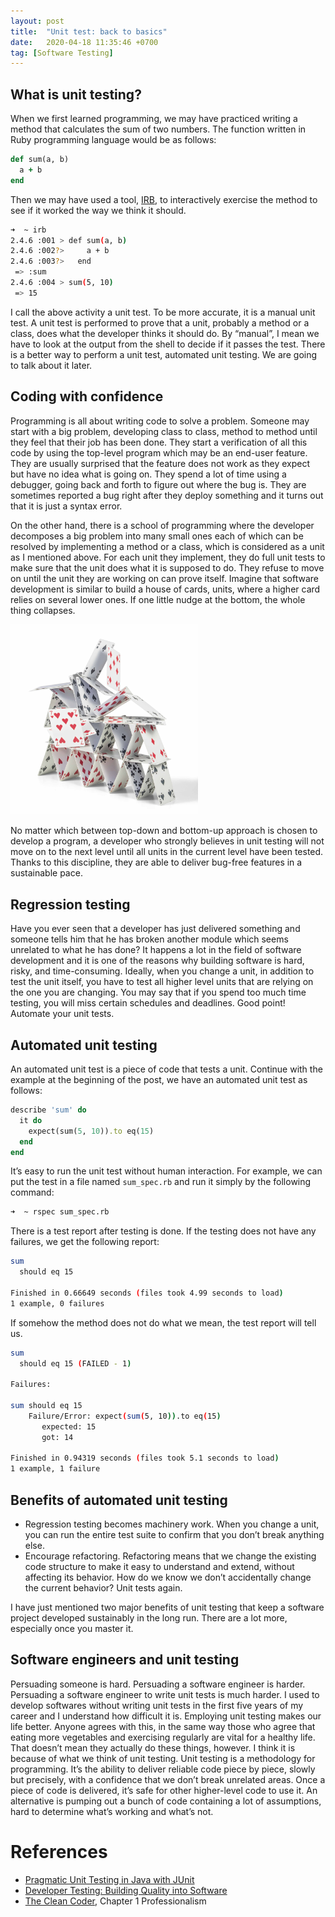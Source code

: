 ```yaml
---
layout: post
title:  "Unit test: back to basics"
date:   2020-04-18 11:35:46 +0700
tag: [Software Testing]
---
```

## What is unit testing?
When we first learned programming, we may have practiced writing a method that calculates the sum of two numbers. The function written in Ruby programming language would be as follows:

```ruby
def sum(a, b)
  a + b
end
```

Then we may have used a tool, [IRB](https://github.com/ruby/irb), to interactively exercise the method to see if it worked the way we think it should.

```bash
➜  ~ irb
2.4.6 :001 > def sum(a, b)
2.4.6 :002?>     a + b
2.4.6 :003?>   end
 => :sum
2.4.6 :004 > sum(5, 10)
 => 15
```

I call the above activity a unit test. To be more accurate, it is a manual unit test. A unit test is performed to prove that a unit, probably a method or a class, does what the developer thinks it should do. By “manual”, I mean we have to look at the output from the shell to decide if it passes the test. There is a better way to perform a unit test, automated unit testing. We are going to talk about it later.

## Coding with confidence
Programming is all about writing code to solve a problem. Someone may start with a big problem, developing class to class, method to method until they feel that their job has been done. They start a verification of all this code by using the top-level program which may be an end-user feature. They are usually surprised that the feature does not work as they expect but have no idea what is going on. They spend a lot of time using a debugger, going back and forth to figure out where the bug is. They are sometimes reported a bug right after they deploy something and it turns out that it is just a syntax error.

On the other hand, there is a school of programming where the developer decomposes a big problem into many small ones each of which can be resolved by implementing a method or a class, which is considered as a unit as I mentioned above. For each unit they implement, they do full unit tests to make sure that the unit does what it is supposed to do. They refuse to move on until the unit they are working on can prove itself. Imagine that software development is similar to build a house of cards, units, where a higher card relies on several lower ones. If one little nudge at the bottom, the whole thing collapses.

<img src="/assets/images/house_of_cards_20200418.jpg" alt="house_of_cards" width="300">

No matter which between top-down and bottom-up approach is chosen to develop a program, a developer who strongly believes in unit testing will not move on to the next level until all units in the current level have been tested. Thanks to this discipline, they are able to deliver bug-free features in a sustainable pace.

## Regression testing
Have you ever seen that a developer has just delivered something and someone tells him that he has broken another module which seems unrelated to what he has done? It happens a lot in the field of software development and it is one of the reasons why building software is hard, risky, and time-consuming. Ideally, when you change a unit, in addition to test the unit itself, you have to test all higher level units that are relying on the one you are changing. You may say that if you spend too much time testing, you will miss certain schedules and deadlines. Good point! Automate your unit tests.

## Automated unit testing
An automated unit test is a piece of code that tests a unit. Continue with the example at the beginning of the post, we have an automated unit test as follows:

```ruby
describe 'sum' do
  it do
    expect(sum(5, 10)).to eq(15)
  end
end
```

It’s easy to run the unit test without human interaction. For example, we can put the test in a file named `sum_spec.rb` and run it simply by the following command:

```bash
➜  ~ rspec sum_spec.rb
```

There is a test report after testing is done. If the testing does not have any failures, we get the following report:

```bash
sum
  should eq 15

Finished in 0.66649 seconds (files took 4.99 seconds to load)
1 example, 0 failures
```

If somehow the method does not do what we mean, the test report will tell us.

```bash
sum
  should eq 15 (FAILED - 1)

Failures:

sum should eq 15
    Failure/Error: expect(sum(5, 10)).to eq(15)
       expected: 15
       got: 14

Finished in 0.94319 seconds (files took 5.1 seconds to load)
1 example, 1 failure

```

## Benefits of automated unit testing
- Regression testing becomes machinery work. When you change a unit, you can run the entire test suite to confirm that you don’t break anything else.
- Encourage refactoring. Refactoring means that we change the existing code structure to make it easy to understand and extend, without affecting its behavior. How do we know we don’t accidentally change the current behavior? Unit tests again.

I have just mentioned two major benefits of unit testing that keep a software project developed sustainably in the long run. There are a lot more, especially once you master it.

## Software engineers and unit testing
Persuading someone is hard. Persuading a software engineer is harder. Persuading a software engineer to write unit tests is much harder. I used to develop softwares without writing unit tests in the first five years of my career and I understand how difficult it is. Employing unit testing makes our life better. Anyone agrees with this, in the same way those who agree that eating more vegetables and exercising regularly are vital for a healthy life. That doesn’t mean they actually do these things, however. I think it is because of what we think of unit testing. Unit testing is a methodology for programming. It’s the ability to deliver reliable code piece by piece, slowly but precisely, with a confidence that we don’t break unrelated areas. Once a piece of code is delivered, it’s safe for other higher-level code to use it. An alternative is pumping out a bunch of code containing a lot of assumptions, hard to determine what’s working and what’s not.

# References

- [Pragmatic Unit Testing in Java with JUnit](https://www.amazon.com/Pragmatic-Unit-Testing-Java-JUnit/dp/0974514012)
- [Developer Testing: Building Quality into Software](https://www.amazon.com/Developer-Testing-Building-Addison-Wesley-Signature/dp/0134291069)
- [The Clean Coder](https://www.amazon.com/Clean-Coder-Conduct-Professional-Programmers/dp/0137081073), Chapter 1 Professionalism
